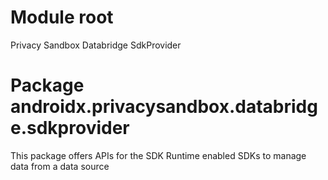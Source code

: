 # Module root

Privacy Sandbox Databridge SdkProvider

# Package androidx.privacysandbox.databridge.sdkprovider

This package offers APIs for the SDK Runtime enabled SDKs to manage data from a data source
